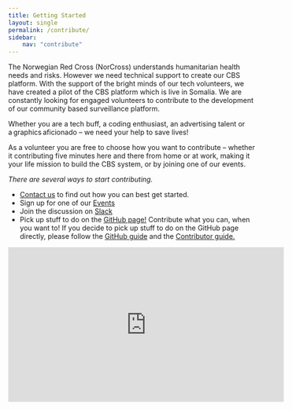 ```yaml
---
title: Getting Started
layout: single
permalink: /contribute/
sidebar:
    nav: "contribute"
---
```


The Norwegian Red Cross (NorCross) understands humanitarian health needs and risks. However we need technical support to create our CBS platform. With the support of the bright minds of our tech volunteers, we have created a pilot of the CBS platform which is live in Somalia. We are constantly looking for engaged volunteers to contribute to the development of our community based surveillance platform. 

Whether you are a tech buff, a coding enthusiast, an advertising talent or a graphics aficionado – we need your help to save lives! 

As a volunteer you are free to choose how you want to contribute – whether it contributing five minutes here and there from home or at work, making it your life mission to build the CBS system, or by joining one of our events.  

*There are several ways to start contributing.*  
- [Contact us](https://cbsrc.org/contactus/) to find out how you can best get started.  
- Sign up for one of our [Events](https://cbsrc.org/contribute/events/)  
- Join the discussion on [Slack](https://cbsv2.slack.com)  
- Pick up stuff to do on the [GitHub page!](https://github.com/IFRCGo/cbs) Contribute what you can, when you want to! If you decide to pick up stuff to do on the GitHub page directly, please follow the [GitHub guide](https://src.cbsrc.org/contribute/githubguide/) and the [Contributor guide.](https://github.com/IFRCGo/cbs/blob/master/Documentation/Contribution/contributing.md)   

<iframe src="https://www.youtube.com/embed/9E46qQnjfbI" width="560" height="315" frameborder="0"> </iframe>


